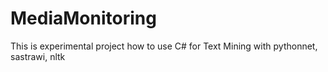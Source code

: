 # MediaMonitoring
This is experimental project how to use C# for Text Mining with pythonnet, sastrawi, nltk
